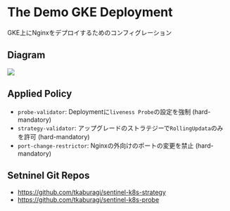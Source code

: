 # The Demo GKE Deployment

GKE上にNginxをデプロイするためのコンフィグレーション

## Diagram

![](../https://raw.githubusercontent.com/tkaburagi/tfcb-allinone/main/gcp-k8s/diagram.png)


## Applied Policy

* `probe-validator`: Deploymentに`liveness Probe`の設定を強制 (hard-mandatory)
* `strategy-validator`: アップグレードのストラテジーで`RollingUpdata`のみを許可 (hard-mandatory)
* `port-change-restrictor`: Nginxの外向けのポートの変更を禁止 (hard-mandatory)


## Setninel Git Repos
* https://github.com/tkaburagi/sentinel-k8s-strategy
* https://github.com/tkaburagi/sentinel-k8s-probe